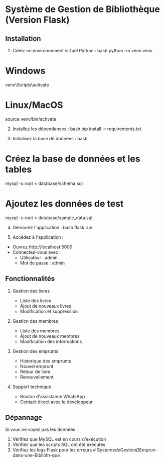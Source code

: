 # Système de Gestion de Bibliothèque (Version Flask)

## Installation

1. Créez un environnement virtuel Python :
bash
python -m venv venv

# Windows
venv\Scripts\activate

# Linux/MacOS
source venv/bin/activate


2. Installez les dépendances :
bash
pip install -r requirements.txt


3. Initialisez la base de données :
bash
# Créez la base de données et les tables
mysql -u root < database/schema.sql

# Ajoutez les données de test
mysql -u root < database/sample_data.sql


4. Démarrez l'application :
bash
flask run



5. Accédez à l'application :
- Ouvrez http://localhost:5000
- Connectez-vous avec :
  - Utilisateur : admin
  - Mot de passe : admin

## Fonctionnalités

1. Gestion des livres
   - Liste des livres
   - Ajout de nouveaux livres
   - Modification et suppression

2. Gestion des membres
   - Liste des membres
   - Ajout de nouveaux membres
   - Modification des informations

3. Gestion des emprunts
   - Historique des emprunts
   - Nouvel emprunt
   - Retour de livre
   - Renouvellement

4. Support technique
   - Bouton d'assistance WhatsApp
   - Contact direct avec le développeur

## Dépannage

Si vous ne voyez pas les données :
1. Vérifiez que MySQL est en cours d'exécution
2. Vérifiez que les scripts SQL ont été exécutés
3. Vérifiez les logs Flask pour les erreurs
#   S y s t e m e _ d e _ G e s t i o n _ D _ E m p r u n - d a n s - u n e - B i b l i o t h - q u e 
 
 
